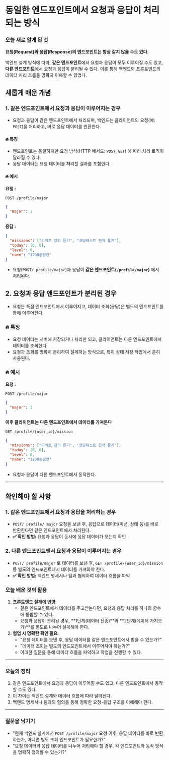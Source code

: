 동일한 엔드포인트에서 요청과 응답이 처리되는 방식
===

### 오늘 새로 알게 된 것
**요청(Request)와 응답(Response)의 엔드포인트는 항상 같지 않을 수도 있다.**

백엔드 설계 방식에 따라, **같은 엔드포인트**에서 요청과 응답이 모두 이루어질 수도 있고, **다른 엔드포인트**에서 요청과 응답이 분리될 수 있다. 이를 통해 백엔드와 프론트엔드의 데이터 처리 흐름을 명확히 이해할 수 있었다.

## 새롭게 배운 개념

### 1. 같은 엔드포인트에서 요청과 응답이 이루어지는 경우
- 요청과 응답이 같은 엔드포인트에서 처리되며, 백엔드는 클라이언트의 요청(예: `POST`)을 처리하고, 바로 응답 데이터를 반환한다.

#### 🔥 특징
- 엔드포인트는 동일하지만 요청 방식(HTTP 메서드: `POST`, `GET`) 에 따라 처리 로직이 달라질 수 있다.
- 응답 데이터는 요청 데이터를 처리할 결과를 포함한다.

#### 🔥 예시

**요청 :**
```http
POST /profile/major
```
```json
{
  "major": 1
}

```

**응답 :**
```json
{
  "missions": ["리액트 강의 듣기", "코딩테스트 한개 풀기"],
  "today": [0, 0],
  "level": 0,
  "name": "1208송정연"
}
```
- 요청(`POST/ profile/major`)과 응답이 **같은 엔드포인트(`/profile/major`)** 에서 처리된다.

## 2. 요청과 응답 엔드포인트가 분리된 경우
- 요청은 특정 엔드포인트에서 이루어지고, 데이터 조회(응답)은 별도의 엔드포인트를 통해 이루어진다.

### 🔥 특징
- 요청 데이터는 서버에 저장되거나 처리만 되고, 클라이언트는 다른 엔드포인트에서 데이터를 조회한다.
- 요청과 조회를 명확히 분리하여 설계하는 방식으로, 특히 상태 저장 작업에서 흔히 사용된다.

### 🔥 예시

**요청 :**

```http
POST /profile/major
```

```json
{
  "major": 1
}
```

**이후 클라이언트는 다른 엔드포인트에서 데이터를 가져온다**
```http
GET /profile/{user_id}/mission
```

```json
{
  "missions": ["리액트 강의 듣기", "코딩테스트 한개 풀기"],
  "today": [0, 0],
  "level": 0,
  "name": "1208송정연"
}
```
- 요청과 응답이 다른 엔드포인트에서 동작한다.

---

## 확인해야 할 사항

### 1. 같은 엔드포인트에서 요청과 응답을 처리하는 경우
- `POST/ profile/ major` 요청을 보낸 후, 응답으로 데이터(미션, 상태 등)를 바로 반환한다면 같은 엔드포인트에서 처리된다.
- **✅ 확인 방법:** 요청과 응답이 동시에 응답 데이터가 오는지 확인

### 2. 다른 엔드포인트엔서 요청과 응답이 이루어지는 경우
- `POST/ profile/major` 로 데이터를 보낸 후, `GET /profile/{user_id}/mission` 등 별도의 엔드포인트데서 데이터를 가져와야 한다.
- **✅ 확인 방법:** 백엔드 명세서나 팀과 협의하여 데이터 흐름을 파악

### **오늘 배운 것의 활용**

1. **프론트엔드 설계에 반영**:
    - 같은 엔드포인트에서 데이터를 주고받는다면, 요청과 응답 처리를 하나의 함수에 통합할 수 있다.
    - 요청과 응답이 분리된 경우, **1단계(데이터 전송)**와 **2단계(데이터 가져오기)**를 별도로 나누어 설계해야 한다.
2. **협업 시 명확한 확인 필요**:
    - "요청 데이터를 보낸 후, 응답 데이터를 같은 엔드포인트에서 받을 수 있는가?"
    - "데이터 조회는 별도의 엔드포인트에서 이루어져야 하는가?"
    - 이러한 질문을 통해 데이터 흐름을 파악하고 작업을 진행할 수 있다.

---

### **오늘의 정리**

1. 같은 엔드포인트에서 요청과 응답이 이루어질 수도 있고, 다른 엔드포인트에서 동작할 수도 있다.
2. 이 차이는 백엔드 설계와 데이터 흐름에 따라 달라진다.
3. 백엔드 명세서나 팀과의 협의를 통해 정확한 요청-응답 구조를 이해해야 한다.

---

### **질문을 남기기**

- "현재 백엔드 설계에서 `POST /profile/major` 요청 이후, 응답 데이터를 바로 반환하는가, 아니면 별도 조회 엔드포인트가 필요한가?"
- "요청 데이터와 응답 데이터를 나누어 처리해야 할 경우, 각 엔드포인트와 동작 방식을 명확히 정의할 수 있는가?"